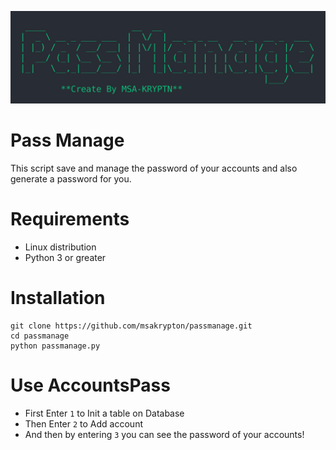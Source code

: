 ![image](https://github.com/msakrypton/pass-manage/blob/main/image.png?raw=true)
# Pass Manage
 This script save and manage the password of your accounts and also generate a password for you.
# Requirements
 * Linux distribution
 * Python 3 or greater
# Installation
```
git clone https://github.com/msakrypton/passmanage.git
cd passmanage
python passmanage.py
```
# Use AccountsPass
 * First Enter `1` to Init a table on Database
 * Then Enter `2` to Add account 
 * And then by entering `3` you can see the password of your accounts!


